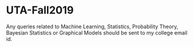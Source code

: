 # UTA-Fall2019

Any queries related to Machine Learning, Statistics, Probability Theory, Bayesian Statistics or Graphical Models should be sent to my college email id.
